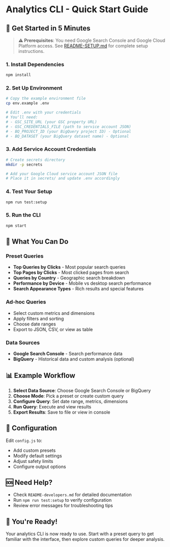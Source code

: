 # Analytics CLI - Quick Start Guide

## 🚀 Get Started in 5 Minutes

> **⚠️ Prerequisites**: You need Google Search Console and Google Cloud Platform access. See [README-SETUP.md](./README-SETUP.md) for complete setup instructions.

### 1. Install Dependencies
```bash
npm install
```

### 2. Set Up Environment
```bash
# Copy the example environment file
cp env.example .env

# Edit .env with your credentials
# You'll need:
# - GSC_SITE_URL (your GSC property URL)
# - GSC_CREDENTIALS_FILE (path to service account JSON)
# - BQ_PROJECT_ID (your BigQuery project ID) - Optional
# - BQ_DATASET (your BigQuery dataset name) - Optional
```

### 3. Add Service Account Credentials
```bash
# Create secrets directory
mkdir -p secrets

# Add your Google Cloud service account JSON file
# Place it in secrets/ and update .env accordingly
```

### 4. Test Your Setup
```bash
npm run test:setup
```

### 5. Run the CLI
```bash
npm start
```

## 🎯 What You Can Do

### Preset Queries
- **Top Queries by Clicks** - Most popular search queries
- **Top Pages by Clicks** - Most clicked pages from search
- **Queries by Country** - Geographic search breakdown
- **Performance by Device** - Mobile vs desktop search performance
- **Search Appearance Types** - Rich results and special features

### Ad-hoc Queries
- Select custom metrics and dimensions
- Apply filters and sorting
- Choose date ranges
- Export to JSON, CSV, or view as table

### Data Sources
- **Google Search Console** - Search performance data
- **BigQuery** - Historical data and custom analysis (optional)

## 📊 Example Workflow

1. **Select Data Source**: Choose Google Search Console or BigQuery
2. **Choose Mode**: Pick a preset or create custom query
3. **Configure Query**: Set date range, metrics, dimensions
4. **Run Query**: Execute and view results
5. **Export Results**: Save to file or view in console

## 🔧 Configuration

Edit `config.js` to:
- Add custom presets
- Modify default settings
- Adjust safety limits
- Configure output options

## 🆘 Need Help?

- Check `README-developers.md` for detailed documentation
- Run `npm run test:setup` to verify configuration
- Review error messages for troubleshooting tips

## 🎉 You're Ready!

Your analytics CLI is now ready to use. Start with a preset query to get familiar with the interface, then explore custom queries for deeper analysis.

